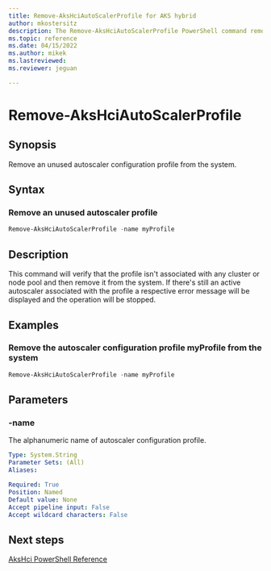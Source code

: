 ```yaml
---
title: Remove-AksHciAutoScalerProfile for AKS hybrid
author: mkostersitz
description: The Remove-AksHciAutoScalerProfile PowerShell command removes an unused autoscaler configuration profile from the system.
ms.topic: reference
ms.date: 04/15/2022
ms.author: mikek 
ms.lastreviewed: 
ms.reviewer: jeguan

---
```


# Remove-AksHciAutoScalerProfile

## Synopsis
Remove an unused autoscaler configuration profile from the system.

## Syntax

### Remove an unused autoscaler profile
```powershell
Remove-AksHciAutoScalerProfile -name myProfile
```

## Description
This command will verify that the profile isn't associated with any cluster or node pool and then remove it from the system. If there's still an active autoscaler associated with the profile a respective error message will be displayed and the operation will be stopped.

## Examples

### Remove the autoscaler configuration profile myProfile from the system
```powershell
Remove-AksHciAutoScalerProfile -name myProfile
```

## Parameters

### -name
The alphanumeric name of autoscaler configuration profile.
```yaml
Type: System.String
Parameter Sets: (All)
Aliases:

Required: True
Position: Named
Default value: None
Accept pipeline input: False
Accept wildcard characters: False
```


## Next steps

[AksHci PowerShell Reference](index.md)